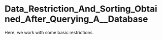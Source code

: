 # Data_Restriction_And_Sorting_Obtained_After_Querying_A__Database
Here, we work with some basic restrictions.
